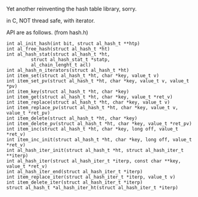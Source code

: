 Yet another reinventing the hash table library, sorry.

in C, NOT thread safe, with iterator.

API are as follows. (from hash.h)
    
    int al_init_hash(int bit, struct al_hash_t **htp)
    int al_free_hash(struct al_hash_t *ht)
    int al_hash_stat(struct al_hash_t *ht,
    		 struct al_hash_stat_t *statp,
    		 al_chain_lenght_t acl)
    int al_hash_n_iterators(struct al_hash_t *ht)
    int item_set(struct al_hash_t *ht, char *key, value_t v)
    int item_set_pv(struct al_hash_t *ht, char *key, value_t v, value_t *pv)
    int item_key(struct al_hash_t *ht, char *key)
    int item_get(struct al_hash_t *ht, char *key, value_t *ret_v)
    int item_replace(struct al_hash_t *ht, char *key, value_t v)
    int item_replace_pv(struct al_hash_t *ht, char *key, value_t v, value_t *ret_pv)
    int item_delete(struct al_hash_t *ht, char *key)
    int item_delete_pv(struct al_hash_t *ht, char *key, value_t *ret_pv)
    int item_inc(struct al_hash_t *ht, char *key, long off, value_t *ret_v)
    int item_inc_init(struct al_hash_t *ht, char *key, long off, value_t *ret_v)
    int al_hash_iter_init(struct al_hash_t *ht, struct al_hash_iter_t **iterp)
    int al_hash_iter(struct al_hash_iter_t *iterp, const char **key, value_t *ret_v)
    int al_hash_iter_end(struct al_hash_iter_t *iterp)
    int item_replace_iter(struct al_hash_iter_t *iterp, value_t v)
    int item_delete_iter(struct al_hash_iter_t *iterp)
    struct al_hash_t *al_hash_iter_ht(struct al_hash_iter_t *iterp)
